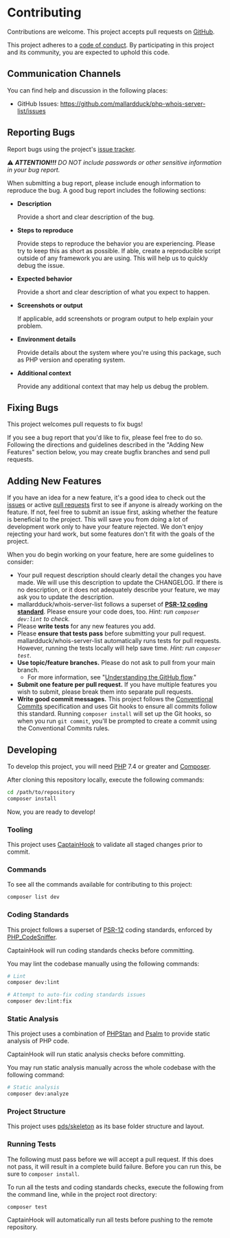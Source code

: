 # Contributing

Contributions are welcome. This project accepts pull requests on [GitHub][].

This project adheres to a [code of conduct](CODE_OF_CONDUCT.md). By
participating in this project and its community, you are expected to uphold this
code.

## Communication Channels

You can find help and discussion in the following places:

* GitHub Issues: <https://github.com/mallardduck/php-whois-server-list/issues>

## Reporting Bugs

Report bugs using the project's [issue tracker][issues].

⚠️ _**ATTENTION!!!** DO NOT include passwords or other sensitive information in
your bug report._

When submitting a bug report, please include enough information to reproduce the
bug. A good bug report includes the following sections:

* **Description**

  Provide a short and clear description of the bug.

* **Steps to reproduce**

  Provide steps to reproduce the behavior you are experiencing. Please try to
  keep this as short as possible. If able, create a reproducible script outside
  of any framework you are using. This will help us to quickly debug the issue.

* **Expected behavior**

  Provide a short and clear description of what you expect to happen.

* **Screenshots or output**

  If applicable, add screenshots or program output to help explain your problem.

* **Environment details**

  Provide details about the system where you're using this package, such as PHP
  version and operating system.

* **Additional context**

  Provide any additional context that may help us debug the problem.

## Fixing Bugs

This project welcomes pull requests to fix bugs!

If you see a bug report that you'd like to fix, please feel free to do so.
Following the directions and guidelines described in the "Adding New Features"
section below, you may create bugfix branches and send pull requests.

## Adding New Features

If you have an idea for a new feature, it's a good idea to check out the
[issues][] or active [pull requests][] first to see if anyone is already working
on the feature. If not, feel free to submit an issue first, asking whether the
feature is beneficial to the project. This will save you from doing a lot of
development work only to have your feature rejected. We don't enjoy rejecting
your hard work, but some features don't fit with the goals of the project.

When you do begin working on your feature, here are some guidelines to consider:

* Your pull request description should clearly detail the changes you have made.
  We will use this description to update the CHANGELOG. If there is no
  description, or it does not adequately describe your feature, we may ask you
  to update the description.
* mallardduck/whois-server-list follows a superset of **[PSR-12 coding standard][psr-12]**.
  Please ensure your code does, too. _Hint: run `composer dev:lint` to check._
* Please **write tests** for any new features you add.
* Please **ensure that tests pass** before submitting your pull request.
  mallardduck/whois-server-list automatically runs tests for pull requests. However,
  running the tests locally will help save time. _Hint: run `composer test`._
* **Use topic/feature branches.** Please do not ask to pull from your main branch.
  * For more information, see "[Understanding the GitHub flow][gh-flow]."
* **Submit one feature per pull request.** If you have multiple features you
  wish to submit, please break them into separate pull requests.
* **Write good commit messages.** This project follows the
  [Conventional Commits][] specification and uses Git hooks to ensure all
  commits follow this standard. Running `composer install` will set up the Git
  hooks, so when you run `git commit`, you'll be prompted to create a commit
  using the Conventional Commits rules.

## Developing

To develop this project, you will need [PHP](https://www.php.net) 7.4 or greater
and [Composer](https://getcomposer.org).

After cloning this repository locally, execute the following commands:

``` bash
cd /path/to/repository
composer install
```

Now, you are ready to develop!

### Tooling

This project uses [CaptainHook](https://github.com/CaptainHookPhp/captainhook)
to validate all staged changes prior to commit.

### Commands

To see all the commands available for contributing to this project:

``` bash
composer list dev
```

### Coding Standards

This project follows a superset of [PSR-12](https://www.php-fig.org/psr/psr-12/)
coding standards, enforced by [PHP_CodeSniffer](https://github.com/squizlabs/PHP_CodeSniffer).

CaptainHook will run coding standards checks before committing.

You may lint the codebase manually using the following commands:

``` bash
# Lint
composer dev:lint

# Attempt to auto-fix coding standards issues
composer dev:lint:fix
```

### Static Analysis

This project uses a combination of [PHPStan](https://github.com/phpstan/phpstan)
and [Psalm](https://github.com/vimeo/psalm) to provide static analysis of PHP
code.

CaptainHook will run static analysis checks before committing.

You may run static analysis manually across the whole codebase with the
following command:

``` bash
# Static analysis
composer dev:analyze
```

### Project Structure

This project uses [pds/skeleton](https://github.com/php-pds/skeleton) as its
base folder structure and layout.

### Running Tests

The following must pass before we will accept a pull request. If this does not
pass, it will result in a complete build failure. Before you can run this, be
sure to `composer install`.

To run all the tests and coding standards checks, execute the following from the
command line, while in the project root directory:

```
composer test
```

CaptainHook will automatically run all tests before pushing to the remote
repository.

[github]: https://github.com/mallardduck/php-whois-server-list
[issues]: https://github.com/mallardduck/php-whois-server-list/issues
[pull requests]: https://github.com/mallardduck/php-whois-server-list/pulls
[psr-12]: https://www.php-fig.org/psr/psr-12/
[gh-flow]: https://guides.github.com/introduction/flow/
[conventional commits]: https://www.conventionalcommits.org/
